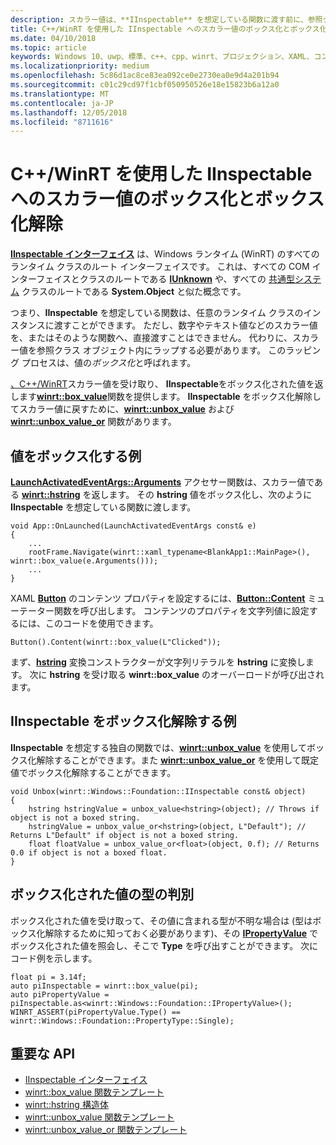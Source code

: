 ```yaml
---
description: スカラー値は、**IInspectable** を想定している関数に渡す前に、参照クラス オブジェクト内にラップする必要があります。 このラッピング プロセスは、値の*ボックス化*と呼ばれます。
title: C++/WinRT を使用した IInspectable へのスカラー値のボックス化とボックス化解除
ms.date: 04/10/2018
ms.topic: article
keywords: Windows 10、uwp、標準、c++、cpp、winrt、プロジェクション、XAML、コントロール、ボックス化、スカラー、値
ms.localizationpriority: medium
ms.openlocfilehash: 5c86d1ac8ce83ea092ce0e2730ea0e9d4a201b94
ms.sourcegitcommit: c01c29cd97f1cbf050950526e18e15823b6a12a0
ms.translationtype: MT
ms.contentlocale: ja-JP
ms.lasthandoff: 12/05/2018
ms.locfileid: "8711616"
---
```

# <a name="boxing-and-unboxing-scalar-values-to-iinspectable-with-cwinrt"></a>C++/WinRT を使用した IInspectable へのスカラー値のボックス化とボックス化解除
 
[**IInspectable インターフェイス**](/windows/desktop/api/inspectable/nn-inspectable-iinspectable) は、Windows ランタイム (WinRT) のすべてのランタイム クラスのルート インターフェイスです。 これは、すべての COM インターフェイスとクラスのルートである [**IUnknown**](https://msdn.microsoft.com/library/windows/desktop/ms680509) や、すべての [共通型システム](https://docs.microsoft.com/dotnet/standard/base-types/common-type-system) クラスのルートである **System.Object** と似た概念です。

つまり、**IInspectable** を想定している関数は、任意のランタイム クラスのインスタンスに渡すことができます。 ただし、数字やテキスト値などのスカラー値を、またはそのような関数へ、直接渡すことはできません。 代わりに、スカラー値を参照クラス オブジェクト内にラップする必要があります。 このラッピング プロセスは、値の*ボックス化*と呼ばれます。

[、C++/WinRT](/windows/uwp/cpp-and-winrt-apis/intro-to-using-cpp-with-winrt)スカラー値を受け取り、 **IInspectable**をボックス化された値を返します[**winrt::box_value**](/uwp/cpp-ref-for-winrt/box-value)関数を提供します。 **IInspectable** をボックス化解除してスカラー値に戻すために、[**winrt::unbox_value**](/uwp/cpp-ref-for-winrt/unbox-value) および [**winrt::unbox_value_or**](/uwp/cpp-ref-for-winrt/unbox-value-or) 関数があります。

## <a name="examples-of-boxing-a-value"></a>値をボックス化する例
[**LaunchActivatedEventArgs::Arguments**](/uwp/api/windows.applicationmodel.activation.launchactivatedeventargs.Arguments) アクセサー関数は、スカラー値である [**winrt::hstring**](/uwp/cpp-ref-for-winrt/hstring) を返します。 その **hstring** 値をボックス化し、次のように **IInspectable** を想定している関数に渡します。

```cppwinrt
void App::OnLaunched(LaunchActivatedEventArgs const& e)
{
    ...
    rootFrame.Navigate(winrt::xaml_typename<BlankApp1::MainPage>(), winrt::box_value(e.Arguments()));
    ...
}
```

XAML [**Button**](/uwp/api/windows.ui.xaml.controls.button) のコンテンツ プロパティを設定するには、[**Button::Content**](/uwp/api/windows.ui.xaml.controls.contentcontrol.content?) ミューテーター関数を呼び出します。 コンテンツのプロパティを文字列値に設定するには、このコードを使用できます。

```cppwinrt
Button().Content(winrt::box_value(L"Clicked"));
```

まず、[**hstring**](/uwp/cpp-ref-for-winrt/hstring) 変換コンストラクターが文字列リテラルを **hstring** に変換します。 次に **hstring** を受け取る **winrt::box_value** のオーバーロードが呼び出されます。

## <a name="examples-of-unboxing-an-iinspectable"></a>IInspectable をボックス化解除する例
**IInspectable** を想定する独自の関数では、[**winrt::unbox_value**](/uwp/cpp-ref-for-winrt/unbox-value) を使用してボックス化解除することができます。また [**winrt::unbox_value_or**](/uwp/cpp-ref-for-winrt/unbox-value-or) を使用して既定値でボックス化解除することができます。

```cppwinrt
void Unbox(winrt::Windows::Foundation::IInspectable const& object)
{
    hstring hstringValue = unbox_value<hstring>(object); // Throws if object is not a boxed string.
    hstringValue = unbox_value_or<hstring>(object, L"Default"); // Returns L"Default" if object is not a boxed string.
    float floatValue = unbox_value_or<float>(object, 0.f); // Returns 0.0 if object is not a boxed float.
}
```

## <a name="determine-the-type-of-a-boxed-value"></a>ボックス化された値の型の判別
ボックス化された値を受け取って、その値に含まれる型が不明な場合は (型はボックス化解除するために知っておく必要があります)、その [**IPropertyValue**](/uwp/api/windows.foundation.ipropertyvalue) でボックス化された値を照会し、そこで **Type** を呼び出すことができます。 次にコード例を示します。

```cppwinrt
float pi = 3.14f;
auto piInspectable = winrt::box_value(pi);
auto piPropertyValue = piInspectable.as<winrt::Windows::Foundation::IPropertyValue>();
WINRT_ASSERT(piPropertyValue.Type() == winrt::Windows::Foundation::PropertyType::Single);
```

## <a name="important-apis"></a>重要な API
* [IInspectable インターフェイス](/windows/desktop/api/inspectable/nn-inspectable-iinspectable)
* [winrt::box_value 関数テンプレート](/uwp/cpp-ref-for-winrt/box-value)
* [winrt::hstring 構造体](/uwp/cpp-ref-for-winrt/hstring)
* [winrt::unbox_value 関数テンプレート](/uwp/cpp-ref-for-winrt/unbox-value)
* [winrt::unbox_value_or 関数テンプレート](/uwp/cpp-ref-for-winrt/unbox-value-or)
